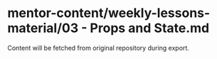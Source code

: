 # mentor-content/weekly-lessons-material/03 - Props and State.md

Content will be fetched from original repository during export.